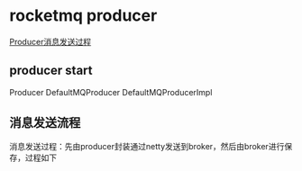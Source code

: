 # rocketmq producer
[Producer消息发送过程](https://www.cnblogs.com/sunshine-2015/p/6291116.html) 

## producer start
Producer DefaultMQProducer DefaultMQProducerImpl

## 消息发送流程
消息发送过程：先由producer封装通过netty发送到broker，然后由broker进行保存，过程如下